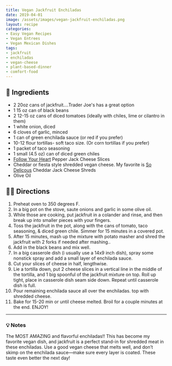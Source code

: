 ```yaml
---
title: Vegan Jackfruit Enchiladas
date: 2019-04-01
image: /assets/images/vegan-jackfruit-enchiladas.png
layout: recipe
categories:
- Easy Vegan Recipes
- Vegan Entrees
- Vegan Mexican Dishes
tags:
- jackfruit
- enchiladas
- vegan-cheese
- plant-based-dinner
- comfort-food
---
```


## 🧾 Ingredients

- 2 20oz cans of jackfruit....Trader Joe's has a great option
- 1 15 oz can of black beans
- 2 12-15 oz cans of diced tomatoes (ideally with chiles, lime or cilantro in them)
- 1 white onion, diced
- 6 cloves of garlic, minced
- 1 can of green enchilada sauce (or red if you prefer)
- 10-12 flour tortillas- soft taco size. (Or corn tortillas if you prefer)
- 1 packet of taco seasoning
- 1 small (4.5 oz) can of diced green chiles
- [Follow Your Heart](https://followyourheart.com) Pepper Jack Cheese Slices
- Cheddar or fiesta style shredded vegan cheese. My favorite is [So Delicous](http://sodeliciousdairyfree.com) Cheddar Jack Cheese Shreds</a>
- Olive Oil


## 👩‍🍳 Directions

1. Preheat oven to 350 degrees F.
2. In a big pot on the stove, saute onions and garlic in some olive oil.
3. While those are cooking, put jackfruit in a colander and rinse, and then break up into smaller pieces with your fingers.
4. Toss the jackfruit in the pot, along with the cans of tomato, taco seasoning, &amp; diced green chile. Simmer for 15 minutes in a covered pot.
5. After 15 minutes, mash up the mixture with potato masher and shred the jackfruit with 2 forks if needed after mashing..
6. Add in the black beans and mix well.
7. In a big casserole dish (i usually use a 14x9 inch dish), spray some nonstick spray and add a small layer of enchilada sauce.
8. Cut your slices of cheese in half, lengthwise.
9. Lie a tortilla down, put 2 cheese slices in a vertical line in the middle of the tortilla, and 1 big spoonful of the jackfruit mixture on top. Roll up tight, place in casserole dish seam side down. Repeat until casserole dish is full.
10. Pour remaining enchilada sauce all over the enchiladas. top with shredded cheese.
11. Bake for 15-20 min or until cheese melted. Broil for a couple minutes at the end. ENJOY!


---

### 💡 Notes

The MOST AMAZING and flavorful enchiladas!! This has become my favorite vegan dish, and jackfruit is a perfect stand-in for shredded meat in these enchiladas. Use a good vegan cheese that melts well, and don’t skimp on the enchilada sauce—make sure every layer is coated. These taste even better the next day!
